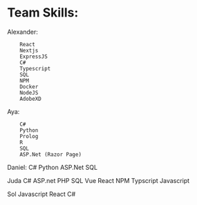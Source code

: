 <h1>Team Skills:</h1>


Alexander:
    
        React
        Nextjs
        ExpressJS
        C#
        Typescript
        SQL
        NPM
        Docker
        NodeJS
        AdobeXD
        
Aya:

        C#
        Python
        Prolog
        R
        SQL
        ASP.Net (Razor Page)

Daniel:
    C#
    Python
    ASP.Net
    SQL
    

Juda
        C#
        ASP.net
        PHP
        SQL
        Vue
        React
        NPM
        Typscript
        Javascript

Sol
        Javascript
        React
        C#    



